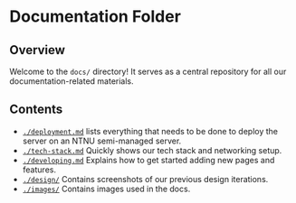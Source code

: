 # Documentation Folder

## Overview

Welcome to the `docs/` directory! It serves as a central repository for all our documentation-related materials.

## Contents

-   [`./deployment.md`](./deployment.md) lists everything that needs to be done to deploy the server on an NTNU semi-managed server.
-   [`./tech-stack.md`](./tech-stack.md) Quickly shows our tech stack and networking setup.
-   [`./developing.md`](./deployment.md) Explains how to get started adding new pages and features.
-   [`./design/`](./design/) Contains screenshots of our previous design iterations.
-   [`./images/`](./images/) Contains images used in the docs.
